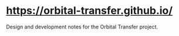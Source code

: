 # <https://orbital-transfer.github.io/>

Design and development notes for the Orbital Transfer project.

